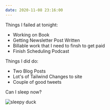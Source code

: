 ```yaml
---
date: 2020-11-08 23:16:00
---
```


Things I failed at tonight:
 - Working on Book
 - Getting Newsletter Post Written
 - Billable work that I need to finsh to get paid
- Finish Scheduling Podcast

 Things I did do:
 - Two Blog Posts
 - Lot's of Tailwind Changes to site
- Couple of good tweets

Can I sleep now?

![sleepy duck](https://media.giphy.com/media/z2Sectp9SiC88/source.gif)
